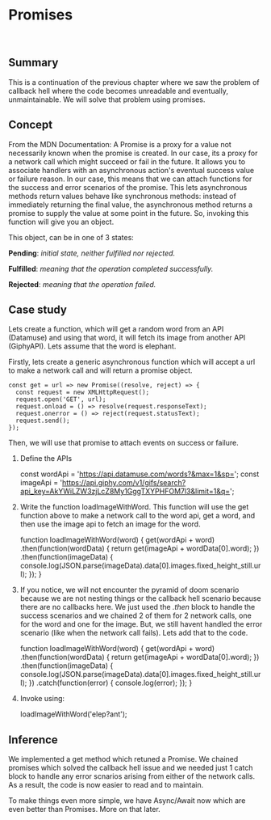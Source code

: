 # Promises

&nbsp;

## Summary

This is a continuation of the previous chapter where we saw the problem of callback hell where the code becomes unreadable and eventually, unmaintainable. We will solve that problem using promises.

## Concept

From the MDN Documentation: A Promise is a proxy for a value not necessarily known when the promise is created. In our case, its a proxy for a network call which might succeed or fail in the future. It allows you to associate handlers with an asynchronous action's eventual success value or failure reason. In our case, this means that we can attach functions for the success and error scenarios of the promise. This lets asynchronous methods return values behave like synchronous methods: instead of immediately returning the final value, the asynchronous method returns a promise to supply the value at some point in the future. So, invoking this function will give you an object.

This object, can be in one of 3 states:

**Pending**: *initial state, neither fulfilled nor rejected.*

**Fulfilled**: *meaning that the operation completed successfully.*

**Rejected**: *meaning that the operation failed.*

## Case study

Lets create a function, which will get a random word from an API (Datamuse) and using that word, it will fetch its image from another API (GiphyAPI). Lets assume that the word is elephant.


Firstly, lets create a generic asynchronous function which will accept a url to make a network call and will return a promise object.

    const get = url => new Promise((resolve, reject) => {
      const request = new XMLHttpRequest();
      request.open('GET', url);
      request.onload = () => resolve(request.responseText);
      request.onerror = () => reject(request.statusText);
      request.send();
    });

Then, we will use that promise to attach events on success or failure.

1) Define the APIs

    const wordApi = 'https://api.datamuse.com/words?&max=1&sp=';
    const imageApi = 'https://api.giphy.com/v1/gifs/search?api_key=AkYWiLZW3zjLcZ8My1GggTXYPHFOM7l3&limit=1&q=';

2) Write the function loadImageWithWord. This function will use the get function above to make a network call to the word api, get a word, and then use the image api to fetch an image for the word.

    function loadImageWithWord(word) {
      get(wordApi + word)
        .then(function(wordData) {
          return get(imageApi + wordData[0].word);
        })
        .then(function(imageData) {
          console.log(JSON.parse(imageData).data[0].images.fixed_height_still.url);
        });
    }

3) If you notice, we will not encounter the pyramid of doom scenario because we are not nesting things or the callback hell scenario because there are no callbacks here. We just used the *.then* block to handle the success scenarios and we chained 2 of them for 2 network calls, one for the word and one for the image. But, we still havent handled the error scenario (like when the network call fails). Lets add that to the code.

    function loadImageWithWord(word) {
      get(wordApi + word)
        .then(function(wordData) {
          return get(imageApi + wordData[0].word);
        })
        .then(function(imageData) {
          console.log(JSON.parse(imageData).data[0].images.fixed_height_still.url);
        })
        .catch(function(error) {
          console.log(error);
        });
    }

4) Invoke using:

    loadImageWithWord('elep?ant');

## Inference

We implemented a get method which retuned a Promise. We chained promises which solved the callback hell issue and we needed just 1 catch block to handle any error scnarios arising from either of the network calls. As a result, the code is now easier to read and to maintain.

To make things even more simple, we have Async/Await now which are even better than Promises. More on that later.